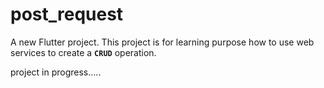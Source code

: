# post_request

A new Flutter project. This project is for learning purpose how to use web services to create a **`CRUD`** operation.

project in progress.....